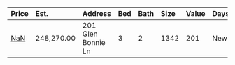 | Price                                                                           | Est.       | Address            | Bed | Bath | Size | Value | Days | Lot   | Year | HOA | Open |
| :------------------------------------------------------------------------------ | :--------- | :----------------- | :-- | :--- | :--- | :---- | :--- | :---- | :--- | :-- | :--- |
| [NaN](https://www.movoto.com/home/201-glen-bonnie-ln-cary-nc-27511-413_2339930) | 248,270.00 | 201 Glen Bonnie Ln | 3   | 2    | 1342 | 201   | New  | 10454 | 1979 | 28  |      |